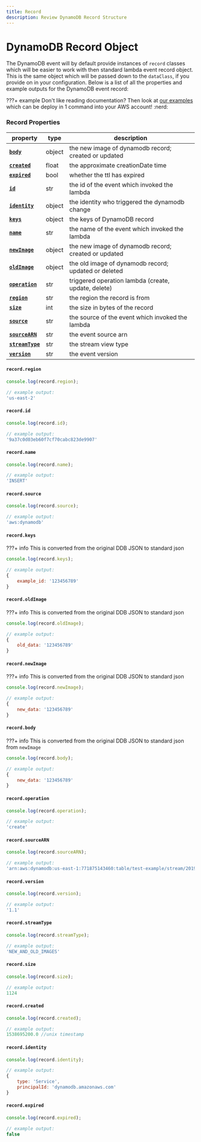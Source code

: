 ```yaml
---
title: Record
description: Review DynamoDB Record Structure
---
```


# DynamoDB Record Object

The DynamoDB event will by default provide instances of `record` classes which will be easier to work with then standard lambda event record object. This is the same object which will be passed down to the `dataClass`, if you provide on in your configuration. Below is a list of all the properties and example outputs for the DynamoDB event record:

???+ example
    Don't like reading documentation? Then look at [our examples](https://github.com/syngenta-digital/docs-markdown-alc/tree/main/examples/node/dynamodb) which can be deploy in 1 command into your AWS account! :nerd:

### Record Properties

| property                                                                | type  | description                                           |
|-------------------------------------------------------------------------|-------|-------------------------------------------------------|
| **[`body`]({{web.url}}/node/dynamodb/record/#recordbody)**              | object| the new image of dynamodb record; created or updated  |
| **[`created`]({{web.url}}/node/dynamodb/record/#recordcreated)**        | float | the approximate creationDate time                     |
| **[`expired`]({{web.url}}/node/dynamodb/record/#recordexpired)**        | bool  | whether the ttl has expired                           |
| **[`id`]({{web.url}}/node/dynamodb/record/#recordid)**                  | str   | the id of the event which invoked the lambda          |
| **[`identity`]({{web.url}}/node/dynamodb/record/#recordidentity)**      | object| the identity who triggered the dynamodb change        |
| **[`keys`]({{web.url}}/node/dynamodb/record/#recordkeys)**              | object| the keys of DynamoDB record                           |
| **[`name`]({{web.url}}/node/dynamodb/record/#recordname)**              | str   | the name of the event which invoked the lambda        |
| **[`newImage`]({{web.url}}/node/dynamodb/record/#recordnewimage)**      | object| the new image of dynamodb record; created or updated  |
| **[`oldImage`]({{web.url}}/node/dynamodb/record/#recordoldimage)**      | object| the old image of dynamodb record; updated or deleted  |
| **[`operation`]({{web.url}}/node/dynamodb/record/#recordoperation)**    | str   | triggered operation lambda (create, update, delete)   |
| **[`region`]({{web.url}}/node/dynamodb/record/#recordregion)**          | str   | the region the record is from                         |
| **[`size`]({{web.url}}/node/dynamodb/record/#recordsize)**              | int   | the size in bytes of the record                       |
| **[`source`]({{web.url}}/node/dynamodb/record/#recordsource)**          | str   | the source of the event which invoked the lambda      |
| **[`sourceARN`]({{web.url}}/node/dynamodb/record/#recordsourcearn)**    | str   | the event source arn                                  |
| **[`streamType`]({{web.url}}/node/dynamodb/record/#recordstreamtype)**  | str   | the stream view type                                  |
| **[`version`]({{web.url}}/node/dynamodb/record/#recordversion)**        | str   | the event version                                     |

#### `record.region`

```javascript
console.log(record.region);

// example output:
'us-east-2'
```

#### `record.id`

```javascript
console.log(record.id);

// example output:
'9a37c0d03eb60f7cf70cabc823de9907'
```

#### `record.name`

```javascript
console.log(record.name);

// example output:
'INSERT'
```

#### `record.source`

```javascript
console.log(record.source);

// example output:
'aws:dynamodb'
```

#### `record.keys`

???+ info
    This is converted from the original DDB JSON to standard json

```javascript
console.log(record.keys);

// example output:
{
    example_id: '123456789'
}
```

#### `record.oldImage`

???+ info
    This is converted from the original DDB JSON to standard json

```javascript
console.log(record.oldImage);

// example output:
{
    old_data: '123456789'
}
```

#### `record.newImage`

???+ info
    This is converted from the original DDB JSON to standard json

```javascript
console.log(record.newImage);

// example output:
{
    new_data: '123456789'
}
```

#### `record.body`

???+ info
    This is converted from the original DDB JSON to standard json from `newImage`

```javascript
console.log(record.body);

// example output:
{
    new_data: '123456789'
}
```

#### `record.operation`

```javascript
console.log(record.operation);

// example output:
'create'
```

#### `record.sourceARN`

```javascript
console.log(record.sourceARN);

// example output:
'arn:aws:dynamodb:us-east-1:771875143460:table/test-example/stream/2019-10-04T23:18:26.340'
```

#### `record.version`

```javascript
console.log(record.version);

// example output:
'1.1'
```

#### `record.streamType`

```javascript
console.log(record.streamType);

// example output:
'NEW_AND_OLD_IMAGES'
```

#### `record.size`

```javascript
console.log(record.size);

// example output:
1124
```

#### `record.created`

```javascript
console.log(record.created);

// example output:
1538695200.0 //unix timestamp
```

#### `record.identity`

```javascript
console.log(record.identity);

// example output:
{
    type: 'Service',
    principalId: 'dynamodb.amazonaws.com'
}
```

#### `record.expired`

```javascript
console.log(record.expired);

// example output:
false
```
